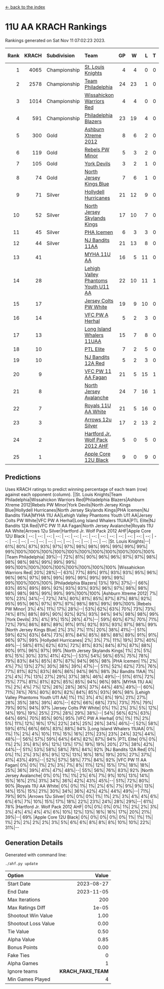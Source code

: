 [<- back to the index](readme.md)
# 11U AA KRACH Rankings
Rankings generated on Sat Nov 11 07:02:23 2023.

Rank|KRACH|Subdivision|Team|GP|W|L|T|OTW|OTL|SoS|Exp Wins|Win Diff
---:|---:|:---|:---|---:|---:|---:|---:|---:|---:|---:|---:|---:
1|4065|Championship|[St. Louis Knights](https://gamesheetstats.com/seasons/3659/teams/143319/schedule)|4|4|0|0|0|0|139|4.8|-0.0
2|2578|Championship|[Team Philadelphia](https://gamesheetstats.com/seasons/3659/teams/140788/schedule)|24|23|1|0|0|0|136|23.8|-0.0
3|1014|Championship|[Wissahickon Warriors Red](https://gamesheetstats.com/seasons/3659/teams/140468/schedule)|4|4|0|0|1|0|32|4.9|0.0
4|591|Championship|[Philadelphia Blazers](https://gamesheetstats.com/seasons/3659/teams/140785/schedule)|23|19|4|0|0|0|514|19.8|-0.0
5|300|Gold|[Ashburn Xtreme 2012](https://gamesheetstats.com/seasons/3659/teams/140775/schedule)|8|6|2|0|1|0|586|6.8|-0.0
6|119|Gold|[Rebels PW Minor](https://gamesheetstats.com/seasons/3659/teams/140786/schedule)|5|3|2|0|0|0|537|3.8|-0.0
7|105|Gold|[York Devils](https://gamesheetstats.com/seasons/3659/teams/140469/schedule)|3|2|1|0|1|0|650|2.9|0.0
8|74|Gold|[North Jersey Kings Blue](https://gamesheetstats.com/seasons/3659/teams/140459/schedule)|7|6|1|0|0|0|14|6.9|0.0
9|71|Silver|[Hollydell Hurricanes](https://gamesheetstats.com/seasons/3659/teams/140777/schedule)|21|12|9|0|0|1|561|12.9|0.0
10|52|Silver|[North Jersey Skylands Kings](https://gamesheetstats.com/seasons/3659/teams/140784/schedule)|17|10|7|0|1|1|353|10.9|0.0
11|45|Silver|[PHA Icemen](https://gamesheetstats.com/seasons/3659/teams/143313/schedule)|6|3|3|0|0|0|395|3.9|0.0
12|44|Silver|[NJ Bandits 11AA](https://gamesheetstats.com/seasons/3659/teams/140782/schedule)|21|13|8|0|0|1|177|13.9|0.0
13|41||[MYHA 11U AA](https://gamesheetstats.com/seasons/3659/teams/140781/schedule)|16|5|11|0|0|0|612|5.9|0.0
14|28||[Lehigh Valley Phantoms Youth U11 AA](https://gamesheetstats.com/seasons/3659/teams/140779/schedule)|22|10|11|1|1|0|494|11.4|0.0
15|17||[Jersey Colts PW White](https://gamesheetstats.com/seasons/3659/teams/140778/schedule)|19|9|10|0|1|0|181|9.9|0.0
16|14||[VFC PW A Herhal](https://gamesheetstats.com/seasons/3659/teams/140467/schedule)|5|2|3|0|0|1|31|2.9|0.0
17|13||[Long Island Whalers 11UAA](https://gamesheetstats.com/seasons/3659/teams/140780/schedule)|15|7|8|0|0|1|57|7.9|0.0
18|10||[PTL Elite](https://gamesheetstats.com/seasons/3659/teams/140462/schedule)|7|2|5|0|0|0|29|2.9|0.0
19|10||[NJ Bandits 12A Red](https://gamesheetstats.com/seasons/3659/teams/140458/schedule)|5|2|3|0|0|0|17|2.9|0.0
20|9||[VFC PW 11 AA Fagan](https://gamesheetstats.com/seasons/3659/teams/140789/schedule)|21|5|15|1|1|1|296|6.4|0.0
21|8||[North Jersey Avalanche](https://gamesheetstats.com/seasons/3659/teams/140783/schedule)|24|7|16|1|1|3|142|8.4|0.0
22|7||[Royals 11U AA White](https://gamesheetstats.com/seasons/3659/teams/140787/schedule)|21|5|16|0|1|0|378|5.9|0.0
23|3||[Arrows 12u Silver](https://gamesheetstats.com/seasons/3659/teams/140774/schedule)|17|2|13|2|0|0|58|3.9|0.0
24|2||[Hartford Jr. Wolf Pack 2012 AHF](https://gamesheetstats.com/seasons/3659/teams/140776/schedule)|5|0|5|0|0|0|30|0.9|0.0
25|1||[Apple Core 12U Black](https://gamesheetstats.com/seasons/3659/teams/140773/schedule)|9|0|9|0|0|0|503|0.9|0.0

## Predictions
Uses KRACH ratings to predict winning percentage of each team (row) against each opponent (column).
||St. Louis Knights|Team Philadelphia|Wissahickon Warriors Red|Philadelphia Blazers|Ashburn Xtreme 2012|Rebels PW Minor|York Devils|North Jersey Kings Blue|Hollydell Hurricanes|North Jersey Skylands Kings|PHA Icemen|NJ Bandits 11AA|MYHA 11U AA|Lehigh Valley Phantoms Youth U11 AA|Jersey Colts PW White|VFC PW A Herhal|Long Island Whalers 11UAA|PTL Elite|NJ Bandits 12A Red|VFC PW 11 AA Fagan|North Jersey Avalanche|Royals 11U AA White|Arrows 12u Silver|Hartford Jr. Wolf Pack 2012 AHF|Apple Core 12U Black
| --: | --: | --: | --: | --: | --: | --: | --: | --: | --: | --: | --: | --: | --: | --: | --: | --: | --: | --: | --: | --: | --: | --: | --: | --: | --: 
|St. Louis Knights|--| 61%| 80%| 87%| 93%| 97%| 97%| 98%| 98%| 99%| 99%| 99%| 99%| 99%|100%|100%|100%|100%|100%|100%|100%|100%|100%|100%|100%
|Team Philadelphia| 39%|--| 72%| 81%| 90%| 96%| 96%| 97%| 97%| 98%| 98%| 98%| 98%| 99%| 99%| 99%| 99%|100%|100%|100%|100%|100%|100%|100%|100%
|Wissahickon Warriors Red| 20%| 28%|--| 63%| 77%| 89%| 91%| 93%| 93%| 95%| 96%| 96%| 96%| 97%| 98%| 99%| 99%| 99%| 99%| 99%| 99%| 99%|100%|100%|100%
|Philadelphia Blazers| 13%| 19%| 37%|--| 66%| 83%| 85%| 89%| 89%| 92%| 93%| 93%| 93%| 96%| 97%| 98%| 98%| 98%| 98%| 98%| 99%| 99%| 99%|100%|100%
|Ashburn Xtreme 2012|  7%| 10%| 23%| 34%|--| 72%| 74%| 80%| 81%| 85%| 87%| 87%| 88%| 92%| 95%| 95%| 96%| 97%| 97%| 97%| 98%| 98%| 99%| 99%|100%
|Rebels PW Minor|  3%|  4%| 11%| 17%| 28%|--| 53%| 62%| 63%| 70%| 73%| 73%| 74%| 81%| 88%| 89%| 90%| 92%| 92%| 93%| 94%| 94%| 98%| 98%| 99%
|York Devils|  3%|  4%|  9%| 15%| 26%| 47%|--| 59%| 60%| 67%| 70%| 71%| 72%| 79%| 86%| 88%| 89%| 91%| 91%| 92%| 93%| 93%| 97%| 98%| 99%
|North Jersey Kings Blue|  2%|  3%|  7%| 11%| 20%| 38%| 41%|--| 51%| 59%| 62%| 63%| 64%| 73%| 81%| 84%| 85%| 88%| 88%| 89%| 91%| 91%| 96%| 97%| 99%
|Hollydell Hurricanes|  2%|  3%|  7%| 11%| 19%| 37%| 40%| 49%|--| 58%| 61%| 62%| 63%| 72%| 81%| 83%| 84%| 87%| 87%| 88%| 90%| 91%| 96%| 97%| 99%
|North Jersey Skylands Kings|  1%|  2%|  5%|  8%| 15%| 30%| 33%| 41%| 42%|--| 53%| 54%| 56%| 65%| 75%| 78%| 79%| 83%| 84%| 85%| 87%| 87%| 94%| 96%| 98%
|PHA Icemen|  1%|  2%|  4%|  7%| 13%| 27%| 30%| 38%| 39%| 47%|--| 51%| 52%| 62%| 73%| 76%| 77%| 81%| 82%| 83%| 86%| 86%| 94%| 96%| 98%
|NJ Bandits 11AA|  1%|  2%|  4%|  7%| 13%| 27%| 29%| 37%| 38%| 46%| 49%|--| 51%| 61%| 72%| 75%| 77%| 81%| 81%| 82%| 85%| 85%| 94%| 96%| 98%
|MYHA 11U AA|  1%|  2%|  4%|  7%| 12%| 26%| 28%| 36%| 37%| 44%| 48%| 49%|--| 60%| 71%| 74%| 76%| 80%| 80%| 82%| 84%| 85%| 93%| 96%| 98%
|Lehigh Valley Phantoms Youth U11 AA|  1%|  1%|  3%|  4%|  8%| 19%| 21%| 27%| 28%| 35%| 38%| 39%| 40%|--| 62%| 66%| 68%| 73%| 73%| 75%| 79%| 79%| 90%| 94%| 97%
|Jersey Colts PW White|  0%|  1%|  2%|  3%|  5%| 12%| 14%| 19%| 19%| 25%| 27%| 28%| 29%| 38%|--| 54%| 56%| 62%| 63%| 64%| 69%| 70%| 85%| 90%| 95%
|VFC PW A Herhal|  0%|  1%|  1%|  2%|  5%| 11%| 12%| 16%| 17%| 22%| 24%| 25%| 26%| 34%| 46%|--| 52%| 58%| 59%| 61%| 66%| 66%| 83%| 88%| 94%
|Long Island Whalers 11UAA|  0%|  1%|  1%|  2%|  4%| 10%| 11%| 15%| 16%| 21%| 23%| 23%| 24%| 32%| 44%| 48%|--| 56%| 57%| 59%| 64%| 64%| 82%| 87%| 94%
|PTL Elite|  0%|  0%|  1%|  2%|  3%|  8%|  9%| 12%| 13%| 17%| 19%| 19%| 20%| 27%| 38%| 42%| 44%|--| 51%| 53%| 58%| 58%| 78%| 84%| 92%
|NJ Bandits 12A Red|  0%|  0%|  1%|  2%|  3%|  8%|  9%| 12%| 13%| 16%| 18%| 19%| 20%| 27%| 37%| 41%| 43%| 49%|--| 52%| 57%| 58%| 77%| 84%| 92%
|VFC PW 11 AA Fagan|  0%|  0%|  1%|  2%|  3%|  7%|  8%| 11%| 12%| 15%| 17%| 18%| 18%| 25%| 36%| 39%| 41%| 47%| 48%|--| 55%| 56%| 76%| 83%| 92%
|North Jersey Avalanche|  0%|  0%|  1%|  1%|  2%|  6%|  7%|  9%| 10%| 13%| 14%| 15%| 16%| 21%| 31%| 34%| 36%| 42%| 43%| 45%|--| 51%| 72%| 80%| 90%
|Royals 11U AA White|  0%|  0%|  1%|  1%|  2%|  6%|  7%|  9%|  9%| 13%| 14%| 15%| 15%| 21%| 30%| 34%| 36%| 42%| 42%| 44%| 49%|--| 71%| 79%| 90%
|Arrows 12u Silver|  0%|  0%|  0%|  1%|  1%|  2%|  3%|  4%|  4%|  6%|  6%|  6%|  7%| 10%| 15%| 17%| 18%| 22%| 23%| 24%| 28%| 29%|--| 61%| 78%
|Hartford Jr. Wolf Pack 2012 AHF|  0%|  0%|  0%|  0%|  1%|  2%|  2%|  3%|  3%|  4%|  4%|  4%|  4%|  6%| 10%| 12%| 13%| 16%| 16%| 17%| 20%| 21%| 39%|--| 69%
|Apple Core 12U Black|  0%|  0%|  0%|  0%|  0%|  1%|  1%|  1%|  1%|  2%|  2%|  2%|  2%|  3%|  5%|  6%|  6%|  8%|  8%|  8%| 10%| 10%| 22%| 31%|--

## Generation Details

Generated with command line:
```
./ahf.py update
```

| Option | Value |
| :----- | ----: |
| Start Date | 2023-08-27 |
| End Date | 2023-11-05 |
| Max Iterations | 200 |
| Max Ratings Diff | 1e-05 |
| Shootout Win Value | 1.00 |
| Shootout Loss Value | 0.00 |
| Tie Value | 0.50 |
| Alpha Value | 0.85 |
| Bonus Points | 0.00 |
| Fake Ties | 0 |
| Alpha Games | 1 |
| Ignore teams | __KRACH_FAKE_TEAM__ |
| Min Games Played | 4 |

